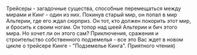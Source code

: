 <!--2025-10-19 11:49:17--><!--pdate:2020-03-15T00:00:00+00:00-->
Трейсеры - загадочные существа, способные перемещаться между мирами и Кинг - один из них. Покинув старый мир, он попал в мир Альтерии, где его ждал сюрприз. Он тот, кто должен покорить этот мир, и бросить к своим ногам. Он топор над шеей Альтерии и бич этого мира. Но хочет ли он этого сам?
         Приключения, сражения и строительство собственного подземелья - все это Вас ждет в новом цикле о трейсере Кинге - "Подземелье Кинга".
         Приятного чтения)